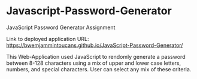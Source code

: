 # Javascript-Password-Generator
JavaScript Password Generator Assignment

Link to deployed application URL: https://bwemjammintoucans.github.io/JavaScript-Password-Generator/

This Web-Application used JavaScript to rendomly generate a password between 8-128 characters using a mix of upper and lower case letters, numbers, and special characters. User can select any mix of these criteria.

